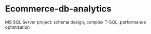 # Ecommerce-db-analytics
MS SQL Server project: schema design, complex T-SQL, performance optimization
